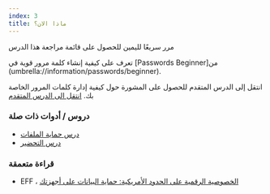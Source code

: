 ```yaml
---
index: 3
title: ماذا الان؟
---
```

مرر سريعًا لليمين للحصول على قائمة مراجعة هذا الدرس

تعرف على كيفية إنشاء كلمة مرور قوية في [Passwords Beginner]من (umbrella://information/passwords/beginner).

انتقل إلى الدرس المتقدم للحصول على المشورة حول كيفية إدارة كلمات المرور الخاصة بك.
[انتقل الى الدرس المتقدم](umbrella://information/passwords/advanced)

### دروس / أدوات ذات صلة

*   [درس حماية الملفات](umbrella://information/protecting-files)
*   [درس التحضير](umbrella://travel/preparation) 

### قراءة متعمقة

*   EFF ، [الخصوصية الرقمية على الحدود الأمريكية: حماية البيانات على أجهزتك](https://www.eff.org/wp/digital-privacy-us-border-2017)